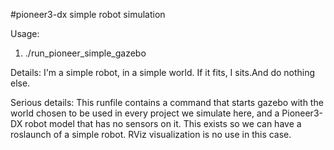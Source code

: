 #pioneer3-dx simple robot simulation

Usage:
1. ./run_pioneer_simple_gazebo

Details:
  I'm a simple robot, in a simple world.
  If it fits, I sits.And do nothing else.
  
Serious details:
  This runfile contains a command that starts gazebo with the world chosen to be used in every project we simulate here, and a Pioneer3-DX robot model that has no sensors on it.
  This exists so we can have a roslaunch of a simple robot.
  RViz visualization is no use in this case.

